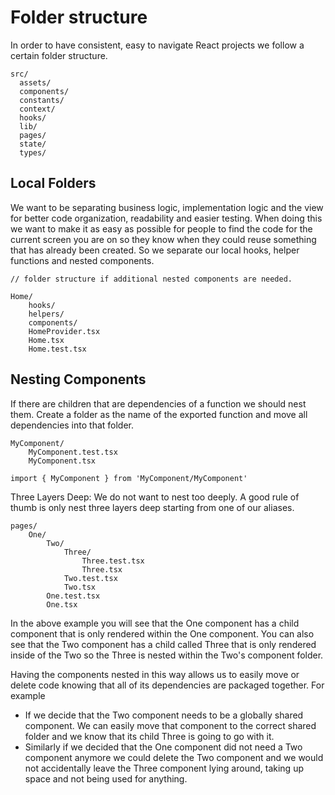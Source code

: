 # Folder structure

In order to have consistent, easy to navigate React projects we follow a certain folder structure.

```
src/
  assets/
  components/
  constants/
  context/
  hooks/
  lib/
  pages/
  state/
  types/
```

## Local Folders

We want to be separating business logic, implementation logic and the view for better code organization, readability and easier testing. When doing this we want to make it as easy as possible for people to find the code for the current screen you are on so they know when they could reuse something that has already been created. So we separate our local hooks, helper functions and nested components.

```
// folder structure if additional nested components are needed.

Home/
	hooks/
	helpers/
	components/
	HomeProvider.tsx
	Home.tsx
	Home.test.tsx
```

## Nesting Components

If there are children that are dependencies of a function we should nest them. Create a folder as the name of the exported function and move all dependencies into that folder.

```
MyComponent/
	MyComponent.test.tsx
	MyComponent.tsx

import { MyComponent } from 'MyComponent/MyComponent'
```

Three Layers Deep: We do not want to nest too deeply. A good rule of thumb is only nest three layers deep starting from one of our aliases.

```
pages/
	One/
		Two/
			Three/
				Three.test.tsx
				Three.tsx
			Two.test.tsx
			Two.tsx
		One.test.tsx
		One.tsx
```

In the above example you will see that the One component has a child component that is only rendered within the One component. You can also see that the Two component has a child called Three that is only rendered inside of the Two so the Three is nested within the Two's component folder.

Having the components nested in this way allows us to easily move or delete code knowing that all of its dependencies are packaged together. For example

- If we decide that the Two component needs to be a globally shared component. We can easily move that component to the correct shared folder and we know that its child Three is going to go with it.
- Similarly if we decided that the One component did not need a Two component anymore we could delete the Two component and we would not accidentally leave the Three component lying around, taking up space and not being used for anything.
